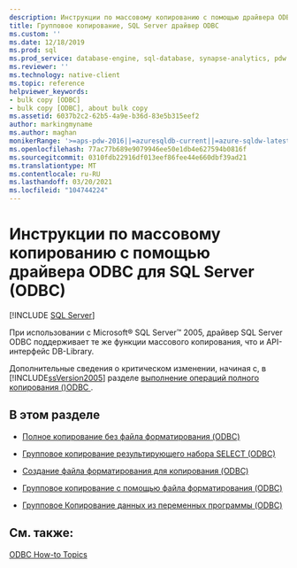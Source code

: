 ```yaml
---
description: Инструкции по массовому копированию с помощью драйвера ODBC для SQL Server (ODBC)
title: Групповое копирование, SQL Server драйвер ODBC
ms.custom: ''
ms.date: 12/18/2019
ms.prod: sql
ms.prod_service: database-engine, sql-database, synapse-analytics, pdw
ms.reviewer: ''
ms.technology: native-client
ms.topic: reference
helpviewer_keywords:
- bulk copy [ODBC]
- bulk copy [ODBC], about bulk copy
ms.assetid: 6037b2c2-62b5-4a9e-b36d-83e5b315eef2
author: markingmyname
ms.author: maghan
monikerRange: '>=aps-pdw-2016||=azuresqldb-current||=azure-sqldw-latest||>=sql-server-2016||>=sql-server-linux-2017||=azuresqldb-mi-current'
ms.openlocfilehash: 77ac77b689e9079946ee50e1db4e627594b0816f
ms.sourcegitcommit: 0310fdb22916df013eef86fee44e660dbf39ad21
ms.translationtype: MT
ms.contentlocale: ru-RU
ms.lasthandoff: 03/20/2021
ms.locfileid: "104744224"
---
```

# <a name="bulk-copying-with-the-sql-server-odbc-driver-how-to-topics-odbc"></a>Инструкции по массовому копированию с помощью драйвера ODBC для SQL Server (ODBC)
[!INCLUDE [SQL Server](../../../includes/applies-to-version/sql-asdb-asdbmi-asa-pdw.md)]

  При использовании с Microsoft® SQL Server™ 2005, драйвер SQL Server ODBC поддерживает те же функции массового копирования, что и API-интерфейс DB-Library.  
  
 Дополнительные сведения о критическом изменении, начиная с, в [!INCLUDE[ssVersion2005](../../../includes/ssversion2005-md.md)] разделе [выполнение операций полного копирования &#40;&#41;ODBC ](../../../relational-databases/native-client-odbc-bulk-copy-operations/performing-bulk-copy-operations-odbc.md).  
  
## <a name="in-this-section"></a>В этом разделе  
  
-   [Полное копирование без файла форматирования &#40;ODBC&#41;](../../../relational-databases/native-client-odbc-how-to/bulk-copy/bulk-copy-without-a-format-file-odbc.md)  
  
-   [Групповое копирование результирующего набора SELECT &#40;ODBC&#41;](../../../relational-databases/native-client-odbc-how-to/bulk-copy/bulk-copy-a-select-result-set-odbc.md)  
  
-   [Создание файла форматирования для копирования &#40;ODBC&#41;](../../../relational-databases/native-client-odbc-how-to/bulk-copy/create-a-bulk-copy-format-file-odbc.md)  
  
-   [Групповое копирование с помощью файла форматирования &#40;ODBC&#41;](../../../relational-databases/native-client-odbc-how-to/bulk-copy/bulk-copy-by-using-a-format-file-odbc.md)  
  
-   [Групповое Копирование данных из переменных программы &#40;ODBC&#41;](../../../relational-databases/native-client-odbc-how-to/bulk-copy/bulk-copy-data-from-program-variables-odbc.md)  
  
## <a name="see-also"></a>См. также:  
 [ODBC How-to Topics](../../../relational-databases/native-client-odbc-how-to/odbc-how-to-topics.md)  
  
  
